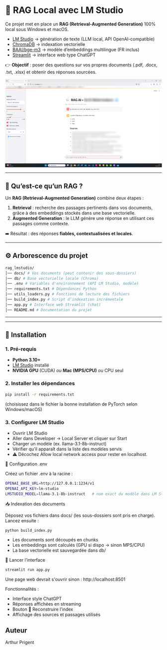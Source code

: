 # 💬 RAG Local avec LM Studio

Ce projet met en place un **RAG (Retrieval-Augmented Generation)** 100% local sous Windows et macOS.

- [LM Studio](https://lmstudio.ai) → génération de texte (LLM local, API OpenAI-compatible)
- [ChromaDB](https://www.trychroma.com/) → indexation vectorielle
- [BAAI/bge-m3](https://huggingface.co/BAAI/bge-m3) → modèle d’embeddings multilingue (FR inclus)
- [Streamlit](https://streamlit.io/) → interface web type ChatGPT

👉 **Objectif** : poser des questions sur vos propres documents (.pdf, .docx, .txt, .xlsx) et obtenir des réponses sourcées.


![Exemple d’utilisation](Pictures/image.png)


---

## 🤔 Qu’est-ce qu’un RAG ?

Un **RAG (Retrieval-Augmented Generation)** combine deux étapes :

1. **Retrieval** : recherche des passages pertinents dans vos documents, grâce à des embeddings stockés dans une base vectorielle.
2. **Augmented Generation** : le LLM génère une réponse en utilisant ces passages comme contexte.

➡️ Résultat : des réponses **fiables, contextualisées et locales**.

---

## ⚙️ Arborescence du projet
```bash
rag_lmstudio/
│── docs/ # Vos documents (peut contenir des sous-dossiers)
│── db/ # Base vectorielle locale (Chroma)
│── .env # Variables d'environnement (API LM Studio, modèle)
│── requirements.txt # Dépendances Python
│── utils_loaders.py # Fonctions de lecture des fichiers
│── build_index.py # Script d’indexation incrémentale
│── app.py # Interface web Streamlit (chat)
│── README.md # Documentation du projet
```
---


---

## 🚀 Installation

### 1. Pré-requis
- **Python 3.10+**
- [LM Studio](https://lmstudio.ai) installé
- **NVIDIA GPU** (CUDA) *ou* **Mac (MPS/CPU)** *ou* CPU seul

### 2. Installer les dépendances
```bash
pip install -r requirements.txt
```


(choisissez dans le fichier la bonne installation de PyTorch selon Windows/macOS)


### 3. Configurer LM Studio
- Ouvrir LM Studio
- Aller dans Developer → Local Server et cliquer sur Start
- Charger un modèle (ex. llama-3.1-8b-instruct)
- Vérifier qu’il apparaît dans la liste des modèles servis
- ⚠️ Décochez Allow local network access pour rester en localhost.



🔑 Configuration .env

Créez un fichier .env à la racine :

```Bash
OPENAI_BASE_URL=http://127.0.0.1:1234/v1
OPENAI_API_KEY=lm-studio
LMSTUDIO_MODEL=llama-3.1-8b-instruct   # nom exact du modèle dans LM Studio
```

📥 Indexation des documents

Déposez vos fichiers dans docs/ (les sous-dossiers sont pris en charge).
Lancez ensuite :

```Bash
python build_index.py
```
- Les documents sont découpés en chunks
- Les embeddings sont calculés (GPU si dispo → sinon MPS/CPU)
- La base vectorielle est sauvegardée dans db/

💬 Lancer l’interface
```Bash
streamlit run app.py
```

Une page web devrait s'ouvrir sinon : http://localhost:8501





Fonctionnalités :

- Interface style ChatGPT
- Réponses affichées en streaming
- Bouton 🔁 Reconstruire l’index
- Affichage des sources et passages utilisés


## Auteur

Arthur Prigent  
